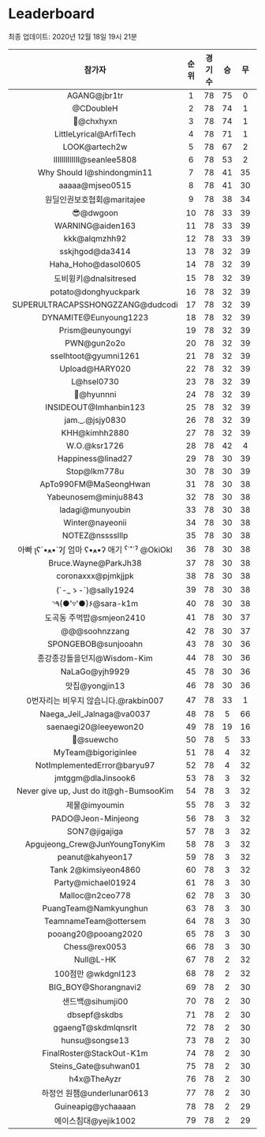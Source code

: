 # Leaderboard
최종 업데이트: 2020년 12월 18일 19시 21분




| 참가자 | 순위 | 경기수 | 승 | 무 | 패 | 승점 |
|:---:|:---:|:---:|:---:|:---:|:---:|:---:|
| AGANG@jbr1tr | 1 | 78 | 75 | 0 | 3 | 225 |
| @CDoubleH | 2 | 78 | 74 | 1 | 3 | 223 |
| 👑@chxhyxn | 3 | 78 | 74 | 1 | 3 | 223 |
| LittleLyrical@ArfiTech | 4 | 78 | 71 | 1 | 6 | 214 |
| LOOK@artech2w | 5 | 78 | 67 | 2 | 9 | 203 |
| lIIIlllIlIlIl@seanlee5808 | 6 | 78 | 53 | 2 | 23 | 161 |
| Why Should I@shindongmin11 | 7 | 78 | 41 | 35 | 2 | 158 |
| aaaaa@mjseo0515 | 8 | 78 | 41 | 30 | 7 | 153 |
| 원딜인권보호협회@maritajee | 9 | 78 | 38 | 34 | 6 | 148 |
| 😎@dwgoon | 10 | 78 | 33 | 39 | 6 | 138 |
| WARNING@aiden163 | 11 | 78 | 33 | 39 | 6 | 138 |
| kkk@alqmzhh92 | 12 | 78 | 33 | 39 | 6 | 138 |
| sskjhgod@da3414 | 13 | 78 | 32 | 39 | 7 | 135 |
| Haha_Hoho@dasol0605 | 14 | 78 | 32 | 39 | 7 | 135 |
| 도비윙키@dnalsitresed | 15 | 78 | 32 | 39 | 7 | 135 |
| potato@donghyuckpark | 16 | 78 | 32 | 39 | 7 | 135 |
| SUPERULTRACAPSSHONGZZANG@dudcodi | 17 | 78 | 32 | 39 | 7 | 135 |
| DYNAMITE@Eunyoung1223 | 18 | 78 | 32 | 39 | 7 | 135 |
| Prism@eunyoungyi | 19 | 78 | 32 | 39 | 7 | 135 |
| PWN@gun2o2o | 20 | 78 | 32 | 39 | 7 | 135 |
| sselhtoot@gyumni1261 | 21 | 78 | 32 | 39 | 7 | 135 |
| Upload@HARY020 | 22 | 78 | 32 | 39 | 7 | 135 |
| L@hsel0730 | 23 | 78 | 32 | 39 | 7 | 135 |
| 🐻@hyunnni | 24 | 78 | 32 | 39 | 7 | 135 |
| INSIDEOUT@Imhanbin123 | 25 | 78 | 32 | 39 | 7 | 135 |
| jam._.@jsjy0830 | 26 | 78 | 32 | 39 | 7 | 135 |
| KHH@kimhh2880 | 27 | 78 | 32 | 39 | 7 | 135 |
| W.O.@ksr1726 | 28 | 78 | 42 | 4 | 32 | 130 |
| Happiness@linad27 | 29 | 78 | 30 | 39 | 9 | 129 |
| Stop@lkm778u | 30 | 78 | 30 | 39 | 9 | 129 |
| ApTo990FM@MaSeongHwan | 31 | 78 | 30 | 38 | 10 | 128 |
| Yabeunosem@minju8843 | 32 | 78 | 30 | 38 | 10 | 128 |
| ladagi@munyoubin | 33 | 78 | 30 | 38 | 10 | 128 |
| Winter@nayeonii | 34 | 78 | 30 | 38 | 10 | 128 |
| NOTEZ@nsssslllp | 35 | 78 | 30 | 38 | 10 | 128 |
|  아빠  ʅʕ´•ﻌ•`ʔʃ  엄마 ʕ•ﻌ•ʔ 애기 ˁ˙˟˙ˀ @OkiOkl | 36 | 78 | 30 | 38 | 10 | 128 |
| Bruce.Wayne@ParkJh38 | 37 | 78 | 30 | 38 | 10 | 128 |
| coronaxxx@pjmkjjpk | 38 | 78 | 30 | 38 | 10 | 128 |
| (´-_ゝ-`)@sally1924 | 39 | 78 | 30 | 38 | 10 | 128 |
| ◝٩(●'▿'●)۶@sara-k1m | 40 | 78 | 30 | 38 | 10 | 128 |
| 도곡동 주먹밥@smjeon2410 | 41 | 78 | 30 | 37 | 11 | 127 |
| @@@soohnzzang | 42 | 78 | 30 | 37 | 11 | 127 |
| SPONGEBOB@sunjooahn | 43 | 78 | 30 | 36 | 12 | 126 |
| 종강종강돌을던지@Wisdom-Kim | 44 | 78 | 30 | 36 | 12 | 126 |
| NaLaGo@yjh9929 | 45 | 78 | 30 | 36 | 12 | 126 |
| 맛집@yongjin13 | 46 | 78 | 30 | 36 | 12 | 126 |
| 0번자리는 비우지 않습니다.@rakbin007 | 47 | 78 | 33 | 1 | 44 | 100 |
| Naega_Jeil_Jalnaga@va0037 | 48 | 78 | 5 | 66 | 7 | 81 |
| saenaegi20@leeyewon20 | 49 | 78 | 19 | 16 | 43 | 73 |
| 👏@suewcho | 50 | 78 | 5 | 33 | 40 | 48 |
| MyTeam@bigoriginlee | 51 | 78 | 4 | 32 | 42 | 44 |
| NotImplementedError@baryu97 | 52 | 78 | 4 | 32 | 42 | 44 |
| jmtggm@dlaJinsook6 | 53 | 78 | 3 | 32 | 43 | 41 |
| Never give up, Just do it@gh-BumsooKim | 54 | 78 | 3 | 32 | 43 | 41 |
| 제물@imyoumin | 55 | 78 | 3 | 32 | 43 | 41 |
| PADO@Jeon-Minjeong | 56 | 78 | 3 | 32 | 43 | 41 |
| SON7@jigajiga | 57 | 78 | 3 | 32 | 43 | 41 |
| Apgujeong_Crew@JunYoungTonyKim | 58 | 78 | 3 | 32 | 43 | 41 |
| peanut@kahyeon17 | 59 | 78 | 3 | 32 | 43 | 41 |
| Tank 2@kimsiyeon4860 | 60 | 78 | 3 | 32 | 43 | 41 |
| Party@michael01924 | 61 | 78 | 3 | 30 | 45 | 39 |
| Malloc@n2ceo778 | 62 | 78 | 3 | 30 | 45 | 39 |
| PuangTeam@Namkyunghun | 63 | 78 | 3 | 30 | 45 | 39 |
| TeamnameTeam@ottersem | 64 | 78 | 3 | 30 | 45 | 39 |
| pooang20@pooang2020 | 65 | 78 | 3 | 30 | 45 | 39 |
| Chess@rex0053 | 66 | 78 | 3 | 30 | 45 | 39 |
| Null@L-HK | 67 | 78 | 2 | 32 | 44 | 38 |
| 100점만 @wkdgnl123 | 68 | 78 | 2 | 32 | 44 | 38 |
| BIG_BOY@Shorangnavi2 | 69 | 78 | 2 | 30 | 46 | 36 |
| 샌드백@sihumji00 | 70 | 78 | 2 | 30 | 46 | 36 |
| dbsepf@skdbs | 71 | 78 | 2 | 30 | 46 | 36 |
| ggaengT@skdmlqnsrlt | 72 | 78 | 2 | 30 | 46 | 36 |
| hunsu@songse13 | 73 | 78 | 2 | 30 | 46 | 36 |
| FinalRoster@StackOut-K1m | 74 | 78 | 2 | 30 | 46 | 36 |
| Steins_Gate@suhwan01 | 75 | 78 | 2 | 30 | 46 | 36 |
| h4x@TheAyzr | 76 | 78 | 2 | 30 | 46 | 36 |
| 하정언 원챔@underlunar0613 | 77 | 78 | 2 | 30 | 46 | 36 |
| Guineapig@ychaaaan | 78 | 78 | 2 | 29 | 47 | 35 |
| 에이스침대@yejik1002 | 79 | 78 | 2 | 29 | 47 | 35 |